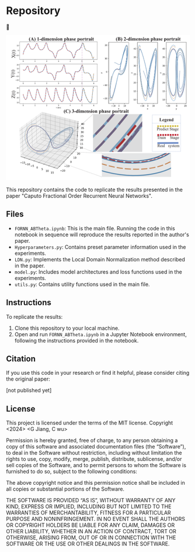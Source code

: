 # Repository 
 :rocket: 
<p align="center">
<img src="/Manuscript/Figure/figure1.PNG"/> 
</p>
This repository contains the code to replicate the results presented in the paper "Caputo Fractional Order Recurrent Neural Networks". 

## Files

- `FORNN_ABTheta.ipynb`: This is the main file. Running the code in this notebook in sequence will reproduce the results reported in the author's paper.
- `Hyperparameters.py`: Contains preset parameter information used in the experiments.
- `LDN.py`: Implements the Local Domain Normalization method described in the paper.
- `model.py`: Includes model architectures and loss functions used in the experiments.
- `utils.py`: Contains utility functions used in the main file.

## Instructions

To replicate the results:

1. Clone this repository to your local machine.
2. Open and run `FORNN_ABTheta.ipynb` in a Jupyter Notebook environment, following the instructions provided in the notebook.

## Citation

If you use this code in your research or find it helpful, please consider citing the original paper:

[not published yet]

## License

This project is licensed under the terms of the MIT license.
Copyright <2024> <G Jiang, C wu>

Permission is hereby granted, free of charge, to any person obtaining a copy of this software and associated documentation files (the “Software”), to deal in the Software without restriction, including without limitation the rights to use, copy, modify, merge, publish, distribute, sublicense, and/or sell copies of the Software, and to permit persons to whom the Software is furnished to do so, subject to the following conditions:

The above copyright notice and this permission notice shall be included in all copies or substantial portions of the Software.

THE SOFTWARE IS PROVIDED “AS IS”, WITHOUT WARRANTY OF ANY KIND, EXPRESS OR IMPLIED, INCLUDING BUT NOT LIMITED TO THE WARRANTIES OF MERCHANTABILITY, FITNESS FOR A PARTICULAR PURPOSE AND NONINFRINGEMENT. IN NO EVENT SHALL THE AUTHORS OR COPYRIGHT HOLDERS BE LIABLE FOR ANY CLAIM, DAMAGES OR OTHER LIABILITY, WHETHER IN AN ACTION OF CONTRACT, TORT OR OTHERWISE, ARISING FROM, OUT OF OR IN CONNECTION WITH THE SOFTWARE OR THE USE OR OTHER DEALINGS IN THE SOFTWARE.

